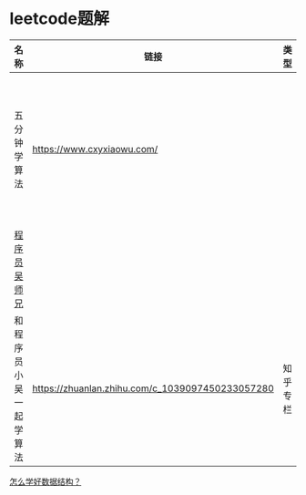 # leetcode题解

| 名称                                                   | 链接                                             | 类型     | 说明                                                       |
| ------------------------------------------------------ | ------------------------------------------------ | -------- | ---------------------------------------------------------- |
| 五分钟学算法                                           | https://www.cxyxiaowu.com/                       |          | 有一些非常不错的数据结构、算法相关的内容，有个同名公众号。 |
| [程序员吴师兄](https://www.zhihu.com/people/cxyxiaowu) |                                                  |          | GitHub全球排名 51 名                                       |
| 和程序员小吴一起学算法                                 | https://zhuanlan.zhihu.com/c_1039097450233057280 | 知乎专栏 |                                                            |

[怎么学好数据结构？](https://www.zhihu.com/question/19830721)